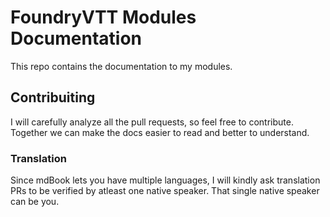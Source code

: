 # FoundryVTT Modules Documentation
This repo contains the documentation to my modules.

## Contribuiting
I will carefully analyze all the pull requests, so feel free to contribute. Together we can make the docs easier to read and better to understand.

### Translation
Since mdBook lets you have multiple languages, I will kindly ask translation PRs to be verified by atleast one native speaker. That single native speaker can be you.
